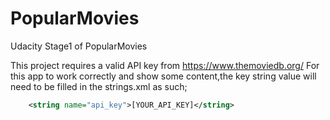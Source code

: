 # PopularMovies
Udacity Stage1 of PopularMovies

This project requires a valid API key from https://www.themoviedb.org/
For this app to work correctly and show some content,the key string value will need to be filled in the strings.xml as such;
``` XML
    <string name="api_key">[YOUR_API_KEY]</string>
